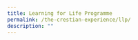 ```yaml
---
title: Learning for Life Programme
permalink: /the-crestian-experience/llp/
description: ""
---
```

